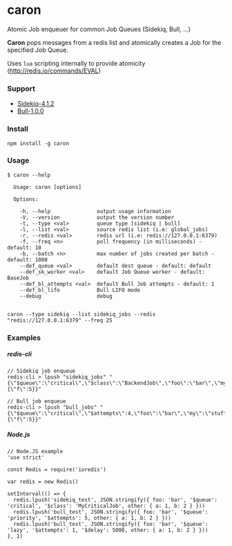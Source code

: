 # caron

Atomic Job enqueuer for common Job Queues (Sidekiq, Bull, ...)

**Caron** pops messages from a redis list and atomically creates a Job for the specified Job Queue.

Uses `lua` scripting internally to provide atomicity (http://redis.io/commands/EVAL)

### Support

* [Sidekiq-4.1.2](https://github.com/mperham/sidekiq)
* [Bull-1.0.0](https://github.com/OptimalBits/bull)

### Install
```
npm install -g caron
```

### Usage
```
$ caron --help

  Usage: caron [options]

  Options:

    -h, --help               output usage information
    -V, --version            output the version number
    -t, --type <val>         queue type [sidekiq | bull]
    -l, --list <val>         source redis list (i.e: global_jobs)
    -r, --redis <val>        redis url (i.e: redis://127.0.0.1:6379)
    -f, --freq <n>           poll frequency (in milliseconds) - default: 10
    -b, --batch <n>          max number of jobs created per batch - default: 1000
    --def_queue <val>        default dest queue - default: default
    --def_sk_worker <val>    default Job Queue worker - default: BaseJob
    --def_bl_attempts <val>  default Bull Job attempts - default: 1
    --def_bl_lifo            Bull LIFO mode
    --debug                  debug    
    
```

```
caron --type sidekiq --list sidekiq_jobs --redis "redis://127.0.0.1:6379" --freq 25
```

### Examples

##### redis-cli
```
// Sidekiq job enqueue
redis-cli > lpush "sidekiq_jobs" "{\"$queue\":\"critical\",\"$class\":\"BackendJob\",\"foo\":\"bar\",\"my\":\"stuff\",\"other\":\"stuff\",\"other\":{\"f\":5}}"
```

```
// Bull job enqueue
redis-cli > lpush "bull_jobs" "{\"$queue\":\"critical\",\"$attempts\":4,\"foo\":\"bar\",\"my\":\"stuff\",\"other\":{\"f\":5}}"
```

##### Node.js

```
// Node.JS example
'use strict'

const Redis = require('ioredis')

var redis = new Redis()

setInterval(() => {
  redis.lpush('sidekiq_test', JSON.stringify({ foo: 'bar', '$queue': 'critical', '$class': 'MyCriticalJob', other: { a: 1, b: 2 } }))
  redis.lpush('bull_test', JSON.stringify({ foo: 'bar', '$queue': 'priority', '$attempts': 5, other: { a: 1, b: 2 } }))
  redis.lpush('bull_test', JSON.stringify({ foo: 'bar', '$queue': 'lazy', '$attempts': 1, '$delay': 5000, other: { a: 1, b: 2 } }))
}, 1)
```
